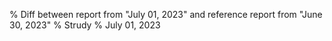 % Diff between report from "July 01, 2023" and reference report from "June 30, 2023"
% Strudy
% July 01, 2023


